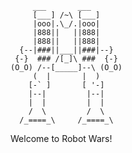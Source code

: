 		 ___       ___
		 [___] /~\ [___]
		 |ooo|.\_/.|ooo|
		 |888||   ||888|
		 |888||   ||888| 
	  {--|###||___||###|--}
	 {-}  ### /[_]\ ###  {-}
	(O_O) /--[_____]--\ (O_O)
		 (  |       |  )
		[-` ]       [ '-]
		|--|         |--|
		|  |         |  |
	    /  \         /  \
	  /_====_\     /_====_\

Welcome to Robot Wars!

